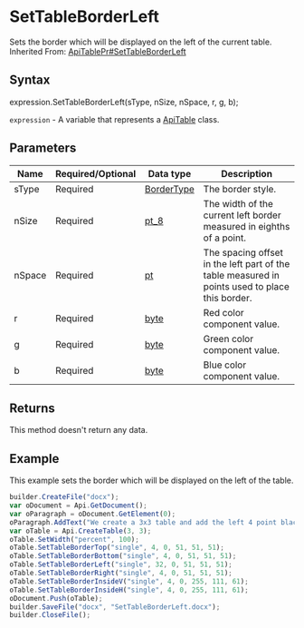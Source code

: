 # SetTableBorderLeft

Sets the border which will be displayed on the left of the current table.<br>Inherited From: [ApiTablePr#SetTableBorderLeft](../../ApiTablePr/Methods/SetTableBorderLeft.md)

## Syntax

expression.SetTableBorderLeft(sType, nSize, nSpace, r, g, b);

`expression` - A variable that represents a [ApiTable](../ApiTable.md) class.

## Parameters

| **Name** | **Required/Optional** | **Data type** | **Description** |
| ------------- | ------------- | ------------- | ------------- |
| sType | Required | [BorderType](../../../Enumerations/BorderType.md) | The border style. |
| nSize | Required | [pt_8](../../../Enumerations/pt_8.md) | The width of the current left border measured in eighths of a point. |
| nSpace | Required | [pt](../../../Enumerations/pt.md) | The spacing offset in the left part of the table measured in points used to place this border. |
| r | Required | [byte](../../../Enumerations/byte.md) | Red color component value. |
| g | Required | [byte](../../../Enumerations/byte.md) | Green color component value. |
| b | Required | [byte](../../../Enumerations/byte.md) | Blue color component value. |

## Returns

This method doesn't return any data.

## Example

This example sets the border which will be displayed on the left of the table.

```javascript
builder.CreateFile("docx");
var oDocument = Api.GetDocument();
var oParagraph = oDocument.GetElement(0);
oParagraph.AddText("We create a 3x3 table and add the left 4 point black border:");
var oTable = Api.CreateTable(3, 3);
oTable.SetWidth("percent", 100);
oTable.SetTableBorderTop("single", 4, 0, 51, 51, 51);
oTable.SetTableBorderBottom("single", 4, 0, 51, 51, 51);
oTable.SetTableBorderLeft("single", 32, 0, 51, 51, 51);
oTable.SetTableBorderRight("single", 4, 0, 51, 51, 51);
oTable.SetTableBorderInsideV("single", 4, 0, 255, 111, 61);
oTable.SetTableBorderInsideH("single", 4, 0, 255, 111, 61);
oDocument.Push(oTable);
builder.SaveFile("docx", "SetTableBorderLeft.docx");
builder.CloseFile();
```